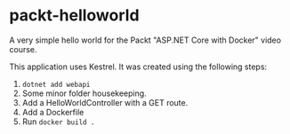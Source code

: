 # packt-helloworld

A very simple hello world for the Packt "ASP.NET Core with Docker" video course.

This application uses Kestrel. It was created using the following steps:

1. `dotnet add webapi`
2. Some minor folder housekeeping.
3. Add a HelloWorldController with a GET route.
4. Add a Dockerfile
5. Run `docker build .`